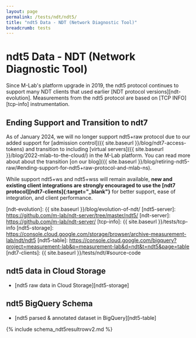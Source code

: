 ```yaml
---
layout: page
permalink: /tests/ndt/ndt5/
title: "ndt5 Data - NDT (Network Diagnostic Tool)"
breadcrumb: tests
---
```


# ndt5 Data - NDT (Network Diagnostic Tool)

Since M-Lab's platform upgrade in 2019, the ndt5 protocol continues to support
many NDT clients that used earlier [NDT protocol versions][ndt-evolution].
Measurements from the ndt5 protocol are based on [TCP INFO][tcp-info]
instrumentation.

## Ending Support and Transition to ndt7

As of January 2024, we will no longer support ndt5+raw protocol due to our added support for [admission control]({{ site.baseurl }}/blog/ndt7-access-tokens) and transition to including [virtual servers]({{ site.baseurl }}/blog/2022-mlab-to-the-cloud/) in the M-Lab platform. You can read more about about the transition [on our blog]({{ site.baseurl }}/blog/retiring-ndt5-raw/#ending-support-for-ndt5+raw-protocol-and-mlab-ns).

While support ndt5+ws and ndt5+wss will remain available, **new and existing client integrations are strongly encouraged to use the [ndt7
protocol][ndt7-clients]{:target="_blank"}** for better support, ease of
integration, and client performance.


[ndt-evolution]: {{ site.baseurl }}/blog/evolution-of-ndt/
[ndt5-server]: https://github.com/m-lab/ndt-server/tree/master/ndt5/
[ndt-server]: https://github.com/m-lab/ndt-server/
[tcp-info]: {{ site.baseurl }}/tests/tcp-info
[ndt5-storage]: https://console.cloud.google.com/storage/browser/archive-measurement-lab/ndt/ndt5
[ndt5-table]: https://console.cloud.google.com/bigquery?project=measurement-lab&p=measurement-lab&d=ndt&t=ndt5&page=table
[ndt7-clients]: {{ site.baseurl }}/tests/ndt/#source-code 

## ndt5 data in Cloud Storage
* [ndt5 raw data in Cloud Storage][ndt5-storage]

## ndt5 BigQuery Schema

* [ndt5 parsed & annotated dataset in BigQuery][ndt5-table]

<div class="table-responsive" markdown="1">
{% include schema_ndt5resultrowv2.md %}
</div>



